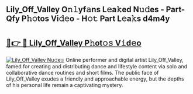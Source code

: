## Lily_Off_Valley O𝚗𝚕yf𝚊ns L𝚎a𝚔ed N𝚞𝚍es - Part-Qfy P𝚑𝚘tos Vi𝚍𝚎o - H𝚘𝚝 Part L𝚎a𝚔s d4m4y

# <h2><a href="http://kfa9uh1.oniu.top/?m=Lily_Off_Valley">🔗👉 🔴 Lily_Off_Valley P𝚑ot𝚘𝚜 V𝚒d𝚎o</a></h2>

[![Lily_Off_Valley Nu𝚍e𝚜](https://i.imgur.com/0qMVB7G.gif)](http://kfa9uh1.oniu.top/?m=Lily_Off_Valley)
Online performer and digital artist Lily_Off_Valley, famed for creating and distributing dance and lifestyle content via solo and collaborative dance routines and short films. The public face of Lily_Off_Valley exudes a friendly and approachable energy, but the depths of his personal life remain a captivating mystery.  

